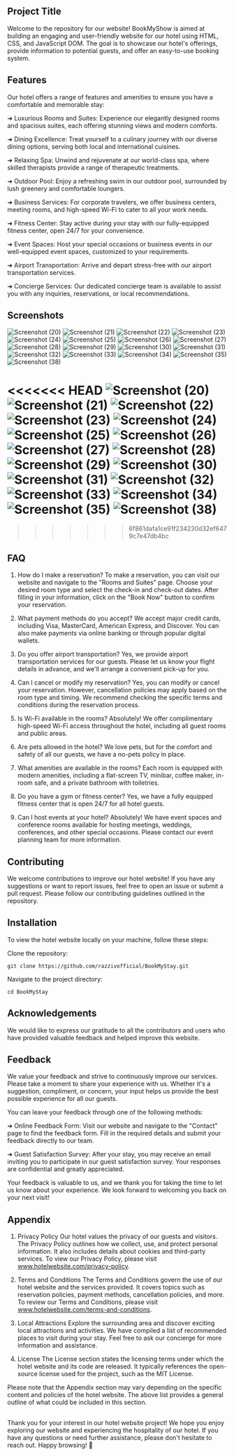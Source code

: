 ## Project Title

Welcome to the repository for our website! BookMyShow is aimed at building an engaging and user-friendly website for our hotel using HTML, CSS, and JavaScript DOM. The goal is to showcase our hotel's offerings, provide information to potential guests, and offer an easy-to-use booking system.

## Features

Our hotel offers a range of features and amenities to ensure you have a comfortable and memorable stay:

➜ Luxurious Rooms and Suites: Experience our elegantly designed rooms and spacious suites, each offering stunning views and modern comforts.

➜ Dining Excellence: Treat yourself to a culinary journey with our diverse dining options, serving both local and international cuisines.

➜ Relaxing Spa: Unwind and rejuvenate at our world-class spa, where skilled therapists provide a range of therapeutic treatments.

➜ Outdoor Pool: Enjoy a refreshing swim in our outdoor pool, surrounded by lush greenery and comfortable loungers.

➜ Business Services: For corporate travelers, we offer business centers, meeting rooms, and high-speed Wi-Fi to cater to all your work needs.

➜ Fitness Center: Stay active during your stay with our fully-equipped fitness center, open 24/7 for your convenience.

➜ Event Spaces: Host your special occasions or business events in our well-equipped event spaces, customized to your requirements.

➜ Airport Transportation: Arrive and depart stress-free with our airport transportation services.

➜ Concierge Services: Our dedicated concierge team is available to assist you with any inquiries, reservations, or local recommendations.

## Screenshots
![Screenshot (20)](https://github.com/Antaryami-Sahoo83/BookMyStay/assets/113410862/dafd3b49-cd93-4168-838c-806bfdb78367)
![Screenshot (21)](https://github.com/Antaryami-Sahoo83/BookMyStay/assets/113410862/59667280-0674-425f-8999-fb9ef5d45d4f)
![Screenshot (22)](https://github.com/Antaryami-Sahoo83/BookMyStay/assets/113410862/88813976-4f71-4d49-8d01-b49da050819f)
![Screenshot (23)](https://github.com/Antaryami-Sahoo83/BookMyStay/assets/113410862/a421dc21-ba40-4470-9337-946798fd80f9)
![Screenshot (24)](https://github.com/Antaryami-Sahoo83/BookMyStay/assets/113410862/b28a70a5-a283-4110-adc9-554832b5c59b)
![Screenshot (25)](https://github.com/Antaryami-Sahoo83/BookMyStay/assets/113410862/a16a81b2-2a3b-44ab-aa45-c8054e5112b5)
![Screenshot (26)](https://github.com/Antaryami-Sahoo83/BookMyStay/assets/113410862/b2f631df-4752-4912-980e-9b906642c7c1)
![Screenshot (27)](https://github.com/Antaryami-Sahoo83/BookMyStay/assets/113410862/76a874ca-c0e6-4c68-829f-36f4f6bbd092)
![Screenshot (28)](https://github.com/Antaryami-Sahoo83/BookMyStay/assets/113410862/248c7565-c1de-49b8-8051-77c8a96674aa)
![Screenshot (29)](https://github.com/Antaryami-Sahoo83/BookMyStay/assets/113410862/e88b0f06-8042-4d57-b749-bdcdaa82914a)
![Screenshot (30)](https://github.com/Antaryami-Sahoo83/BookMyStay/assets/113410862/a7b88461-915e-4ef3-b509-e8b154c75303)
![Screenshot (31)](https://github.com/Antaryami-Sahoo83/BookMyStay/assets/113410862/9f7502a5-61df-430b-a31d-4c759f0a57fd)
![Screenshot (32)](https://github.com/Antaryami-Sahoo83/BookMyStay/assets/113410862/2e4e3536-ba1b-48e5-8c6d-b93629158b1f)
![Screenshot (33)](https://github.com/Antaryami-Sahoo83/BookMyStay/assets/113410862/9c2d18ec-0784-47d3-b932-008ac0afb5ff)
![Screenshot (34)](https://github.com/Antaryami-Sahoo83/BookMyStay/assets/113410862/2a1579d8-29f7-4883-8917-db626829f434)
![Screenshot (35)](https://github.com/Antaryami-Sahoo83/BookMyStay/assets/113410862/6cddbfd0-5de1-476a-bf11-c3398567c8a0)
![Screenshot (38)](https://github.com/Antaryami-Sahoo83/BookMyStay/assets/113410862/aad8e26a-ce04-4480-8c46-008f449b9f84)

<<<<<<< HEAD
![Screenshot (20)](https://github.com/Antaryami-Sahoo83/BookMyStay/assets/113410862/dafd3b49-cd93-4168-838c-806bfdb78367)
![Screenshot (21)](https://github.com/Antaryami-Sahoo83/BookMyStay/assets/113410862/59667280-0674-425f-8999-fb9ef5d45d4f)
![Screenshot (22)](https://github.com/Antaryami-Sahoo83/BookMyStay/assets/113410862/88813976-4f71-4d49-8d01-b49da050819f)
![Screenshot (23)](https://github.com/Antaryami-Sahoo83/BookMyStay/assets/113410862/a421dc21-ba40-4470-9337-946798fd80f9)
![Screenshot (24)](https://github.com/Antaryami-Sahoo83/BookMyStay/assets/113410862/b28a70a5-a283-4110-adc9-554832b5c59b)
![Screenshot (25)](https://github.com/Antaryami-Sahoo83/BookMyStay/assets/113410862/a16a81b2-2a3b-44ab-aa45-c8054e5112b5)
![Screenshot (26)](https://github.com/Antaryami-Sahoo83/BookMyStay/assets/113410862/b2f631df-4752-4912-980e-9b906642c7c1)
![Screenshot (27)](https://github.com/Antaryami-Sahoo83/BookMyStay/assets/113410862/76a874ca-c0e6-4c68-829f-36f4f6bbd092)
![Screenshot (28)](https://github.com/Antaryami-Sahoo83/BookMyStay/assets/113410862/248c7565-c1de-49b8-8051-77c8a96674aa)
![Screenshot (29)](https://github.com/Antaryami-Sahoo83/BookMyStay/assets/113410862/e88b0f06-8042-4d57-b749-bdcdaa82914a)
![Screenshot (30)](https://github.com/Antaryami-Sahoo83/BookMyStay/assets/113410862/a7b88461-915e-4ef3-b509-e8b154c75303)
![Screenshot (31)](https://github.com/Antaryami-Sahoo83/BookMyStay/assets/113410862/9f7502a5-61df-430b-a31d-4c759f0a57fd)
![Screenshot (32)](https://github.com/Antaryami-Sahoo83/BookMyStay/assets/113410862/2e4e3536-ba1b-48e5-8c6d-b93629158b1f)
![Screenshot (33)](https://github.com/Antaryami-Sahoo83/BookMyStay/assets/113410862/9c2d18ec-0784-47d3-b932-008ac0afb5ff)
![Screenshot (34)](https://github.com/Antaryami-Sahoo83/BookMyStay/assets/113410862/2a1579d8-29f7-4883-8917-db626829f434)
![Screenshot (35)](https://github.com/Antaryami-Sahoo83/BookMyStay/assets/113410862/6cddbfd0-5de1-476a-bf11-c3398567c8a0)
![Screenshot (38)](https://github.com/Antaryami-Sahoo83/BookMyStay/assets/113410862/aad8e26a-ce04-4480-8c46-008f449b9f84)
=======
>>>>>>> 6f861dafa1ce91f234230d32ef6479c7e47db4bc

## FAQ

1. How do I make a reservation?
   To make a reservation, you can visit our website and navigate to the "Rooms and Suites" page. Choose your desired room type and select the check-in and check-out dates. After filling in your information, click on the "Book Now" button to confirm your reservation.

2. What payment methods do you accept?
   We accept major credit cards, including Visa, MasterCard, American Express, and Discover. You can also make payments via online banking or through popular digital wallets.

3. Do you offer airport transportation?
   Yes, we provide airport transportation services for our guests. Please let us know your flight details in advance, and we'll arrange a convenient pick-up for you.

4. Can I cancel or modify my reservation?
   Yes, you can modify or cancel your reservation. However, cancellation policies may apply based on the room type and timing. We recommend checking the specific terms and conditions during the reservation process.

5. Is Wi-Fi available in the rooms?
   Absolutely! We offer complimentary high-speed Wi-Fi access throughout the hotel, including all guest rooms and public areas.

6. Are pets allowed in the hotel?
   We love pets, but for the comfort and safety of all our guests, we have a no-pets policy in place.

7. What amenities are available in the rooms?
   Each room is equipped with modern amenities, including a flat-screen TV, minibar, coffee maker, in-room safe, and a private bathroom with toiletries.

8. Do you have a gym or fitness center?
   Yes, we have a fully equipped fitness center that is open 24/7 for all hotel guests.

9. Can I host events at your hotel?
   Absolutely! We have event spaces and conference rooms available for hosting meetings, weddings, conferences, and other special occasions. Please contact our event planning team for more information.

## Contributing

We welcome contributions to improve our hotel website! If you have any suggestions or want to report issues, feel free to open an issue or submit a pull request. Please follow our contributing guidelines outlined in the repository.

## Installation

To view the hotel website locally on your machine, follow these steps:

Clone the repository:

    git clone https://github.com/razzivofficial/BookMyStay.git

Navigate to the project directory:

    cd BookMyStay

## Acknowledgements

We would like to express our gratitude to all the contributors and users who have provided valuable feedback and helped improve this website.

## Feedback

We value your feedback and strive to continuously improve our services. Please take a moment to share your experience with us. Whether it's a suggestion, compliment, or concern, your input helps us provide the best possible experience for all our guests.

You can leave your feedback through one of the following methods:

➜ Online Feedback Form: Visit our website and navigate to the "Contact" page to find the feedback form. Fill in the required details and submit your feedback directly to our team.

➜ Guest Satisfaction Survey: After your stay, you may receive an email inviting you to participate in our guest satisfaction survey. Your responses are confidential and greatly appreciated.

Your feedback is valuable to us, and we thank you for taking the time to let us know about your experience. We look forward to welcoming you back on your next visit!

## Appendix

1. Privacy Policy
   Our hotel values the privacy of our guests and visitors. The Privacy Policy outlines how we collect, use, and protect personal information. It also includes details about cookies and third-party services. To view our Privacy Policy, please visit www.hotelwebsite.com/privacy-policy.

2. Terms and Conditions
   The Terms and Conditions govern the use of our hotel website and the services provided. It covers topics such as reservation policies, payment methods, cancellation policies, and more. To review our Terms and Conditions, please visit www.hotelwebsite.com/terms-and-conditions.

3. Local Attractions
   Explore the surrounding area and discover exciting local attractions and activities. We have compiled a list of recommended places to visit during your stay. Feel free to ask our concierge for more information and assistance.

4. License
   The License section states the licensing terms under which the hotel website and its code are released. It typically references the open-source license used for the project, such as the MIT License.

Please note that the Appendix section may vary depending on the specific content and policies of the hotel website. The above list provides a general outline of what could be included in this section.

##

##

Thank you for your interest in our hotel website project! We hope you enjoy exploring our website and experiencing the hospitality of our hotel. If you have any questions or need further assistance, please don't hesitate to reach out. Happy browsing! 🏨
